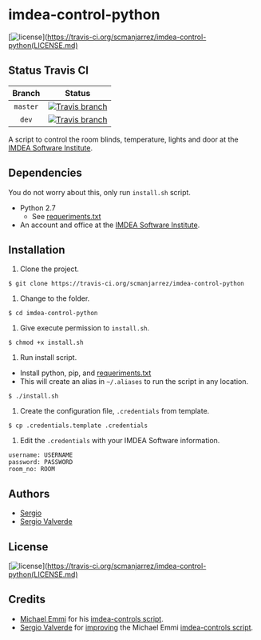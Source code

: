 imdea-control-python
====================

 [![license](https://img.shields.io/github/license/scmanjarrez/imdea-control-python.svg)](https://travis-ci.org/scmanjarrez/imdea-control-python(LICENSE.md)


Status Travis CI
----------------
| Branch | Status |
| :-: | :-: |
| `master` | [![Travis branch](https://travis-ci.org/scmanjarrez/imdea-control-python.svg?branch=master)](https://travis-ci.org/scmanjarrez/imdea-control-python) |
| `dev` | [![Travis branch](https://travis-ci.org/scmanjarrez/imdea-control-python.svg?branch=dev)](https://travis-ci.org/scmanjarrez/imdea-control-python) |



A script to control the room blinds, temperature, lights and door at the [IMDEA Software Institute].


Dependencies
------------
You do not worry about this, only run `install.sh` script.

* Python 2.7
  * See [requeriments.txt]
* An account and office at the [IMDEA Software Institute].


Installation
------------
1. Clone the project.
```shell
$ git clone https://travis-ci.org/scmanjarrez/imdea-control-python
```
1. Change to the folder.
```shell
$ cd imdea-control-python
```
1. Give execute permission to `install.sh`.
```shell
$ chmod +x install.sh
```
1. Run install script.
  * Install python, pip, and [requeriments.txt]
  * This will create an alias in `~/.aliases` to run the script in any location.
```shell
$ ./install.sh
```
1. Create the configuration file, `.credentials` from template.
```shell
$ cp .credentials.template .credentials
```
1. Edit the `.credentials` with your IMDEA Software information.
```
username: USERNAME
password: PASSWORD
room_no: ROOM
```


Authors
-------

* [Sergio]()
* [Sergio Valverde](https://github.com/svg153)


License
-------
[![license](https://img.shields.io/github/license/scmanjarrez/imdea-control-python.svg)](https://travis-ci.org/scmanjarrez/imdea-control-python(LICENSE.md)


Credits
-------
* [Michael Emmi](https://github.com/michael-emmi) for his [imdea-controls script].
* [Sergio Valverde](https://github.com/svg153) for [improving](https://github.com/svg153/imdea-controls) the Michael Emmi [imdea-controls script].


[IMDEA Software Institute]:http://www.software.imdea.org
[imdea-control-python]:https://github.com/scmanjarrez/imdea-control-python
[imdea-controls script]:https://github.com/michael-emmi/imdea-controls
[requeriments.txt]:https://github.com/scmanjarrez/imdea-control-python
